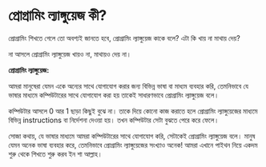 # প্রোগ্রামিং ল্যাঙ্গুয়েজ কী?

প্রোগ্রামিং শিখতে গেলে তো অবশ্যই জানতে হবে, প্রোগ্রামিং ল্যাঙ্গুয়েজ কাকে বলে? এটা কি খায় না মাথায় দেয়?

না আসলে প্রোগ্রামিং ল্যাঙ্গুয়েজ খায়ও না, মাথায়ও দেয় না।

**প্রোগ্রামিং ল্যাঙ্গুয়েজ:**

আমরা মানুষেরা যেমন একে অন্যের সাথে যোগাযোগ করার জন্য বিভিন্ন ভাষা বা মাধ্যম ব্যবহার করি, তেমনিভাবে যে ভাষার মাধ্যমে কম্পিউটারের সাথে যোগাযোগ করা হয় তাকেই সাধারণভাবে প্রোগ্রামিং ল্যাঙ্গুয়েজ বলে।

কম্পিউটার আসলে 0 আর 1 ছাড়া কিছুই বুঝে না। তাকে দিয়ে কোনো কাজ করাতে হলে প্রোগ্রামিং ল্যাঙ্গুয়েজের মাধ্যমে বিভিন্ন instructions বা নির্দেশনা দেওয়া হয়। তখন কম্পিউটার সেটা বুঝতে পেরে করে ফেলে।

সোজা কথায়, যে ভাষার মাধ্যমে আমরা কম্পিউটারের সাথে যোগাযোগ করি, সেটাকেই প্রোগ্রামিং ল্যাঙ্গুয়েজ বলে। মানুষ যেমন অনেক ভাষা ব্যবহার করে, তেমনিভাবে প্রোগ্রামিং ল্যাঙ্গুয়েজের সংখ্যাও অনেক! আমরা এখানে পাইথন নিয়ে একদম শুরু থেকে শিখতে শুরু করব ইন শা আল্লাহ।

